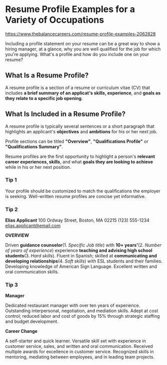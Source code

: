 # Resume Profile Examples for a Variety of Occupations

<https://www.thebalancecareers.com/resume-profile-examples-2062828>

Including a profile statement on your resume can be a great way to show a hiring manager, at a glance, why you are well qualified for the job for which you're applying. What's a profile and how do you include one on your resume?

## What Is a Resume Profile?

A resume profile is a section of a resume or curriculum vitae (CV) that includes **a brief summary of an applicat's skills, experience**, and **goals as they relate to a specific job opening**.

## What Is Included in a Resume Profile?

A resume profile is typically several sentences or a short paragraph that highlights an applicant's **objectives** and **ambitions** for his or her next job.

Profile sections can be titled **"Overview"**, **"Qualifications Profile"** or **"Qualifications Summary"**.

Resume profiles are the first opportunity to highlight a person's **relevant career experiences, skills**, and what **goals they are looking to achieve** while in his or her next position.

### Tip 1

Your profile should be customized to match the qualifications the employer is seeking. Well-written resume profiles are concise yet informative.

### Tip 2

**Elias Applicant**
100 Ordway Street, Boston, MA 02215
(123) 555-1234
elias.applicant@email.com

**OVERVIEW**

Driven **guidance counselor**(1. *Specific Job title*) with **10+ years'**(2. *Number of years of experience*) experience **teaching and advising high school students**(3. *Hard skills*). Fluent in Spanish; skilled at **communicating and developing relationships**(4. *Soft skills*) with ESL students and their families. Developing knowledge of American Sign Language. Excellent written and oral communication skills.

### Tip 3

**Manager**

Dedicated restaurant manager with over ten years of experience. Outstanding interpersonal, negotiation, and mediation skills. Adept at cost control; reduced labor and cost of goods by 15% through strategic staffing and budget development.

**Career Change**

A self-starter and quick learner. Versatile skill set with experience in customer service, sales, and written and oral communication. Received multiple awards for excellence in customer service. Recognized skills in mentoring, mediating between employees, and in leading team projects.

